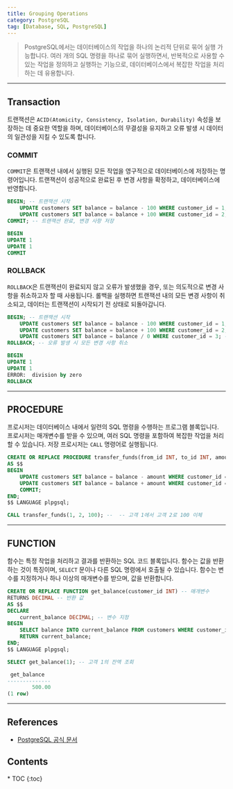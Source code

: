 ```yaml
---
title: Grouping Operations
category: PostgreSQL
tag: [Database, SQL, PostgreSQL]
---
```


> PostgreSQL에서는 데이터베이스의 작업을 하나의 논리적 단위로 묶어 실행 가능합니다. 여러 개의 SQL 명령을 하나로 묶어 실행하면서, 반복적으로 사용할 수 있는 작업을 정의하고 실행하는 기능으로, 데이터베이스에서 복잡한 작업을 처리하는 데 유용합니다.

---

## Transaction

트랜잭션은 `ACID(Atomicity, Consistency, Isolation, Durability)` 속성을 보장하는 데 중요한 역할을 하며, 데이터베이스의 무결성을 유지하고 오류 발생 시 데이터의 일관성을 지킬 수 있도록 합니다.

### COMMIT

`COMMIT`은 트랜잭션 내에서 실행된 모든 작업을 영구적으로 데이터베이스에 저장하는 명령어입니다. 트랜잭션이 성공적으로 완료된 후 변경 사항을 확정하고, 데이터베이스에 반영합니다.

```sql
BEGIN; -- 트랜잭션 시작
    UPDATE customers SET balance = balance - 100 WHERE customer_id = 1;
    UPDATE customers SET balance = balance + 100 WHERE customer_id = 2;
COMMIT; -- 트랜잭션 완료, 변경 사항 저장
```

```sql
BEGIN
UPDATE 1
UPDATE 1
COMMIT
```

### ROLLBACK

`ROLLBACK`은 트랜잭션이 완료되지 않고 오류가 발생했을 경우, 또는 의도적으로 변경 사항을 취소하고자 할 때 사용됩니다. 롤백을 실행하면 트랜잭션 내의 모든 변경 사항이 취소되고, 데이터는 트랜잭션이 시작되기 전 상태로 되돌아갑니다.

```sql
BEGIN; -- 트랜잭션 시작
    UPDATE customers SET balance = balance - 100 WHERE customer_id = 1;
    UPDATE customers SET balance = balance + 100 WHERE customer_id = 2;
    UPDATE customers SET balance = balance / 0 WHERE customer_id = 3; -- 오류 발생
ROLLBACK; -- 오류 발생 시 모든 변경 사항 취소
```

```sql
BEGIN
UPDATE 1
UPDATE 1
ERROR:  division by zero
ROLLBACK
```

---

## PROCEDURE

프로시저는 데이터베이스 내에서 일련의 SQL 명령을 수행하는 프로그램 블록입니다. 프로시저는 매개변수를 받을 수 있으며, 여러 SQL 명령을 포함하여 복잡한 작업을 처리할 수 있습니다. 저장 프로시저는 `CALL` 명령어로 실행됩니다.

```sql
CREATE OR REPLACE PROCEDURE transfer_funds(from_id INT, to_id INT, amount DECIMAL) -- 매개변수
AS $$
BEGIN
    UPDATE customers SET balance = balance - amount WHERE customer_id = from_id;
    UPDATE customers SET balance = balance + amount WHERE customer_id = to_id;
    COMMIT;
END;
$$ LANGUAGE plpgsql;

CALL transfer_funds(1, 2, 100); --  -- 고객 1에서 고객 2로 100 이체
```

---

## FUNCTION

함수는 특정 작업을 처리하고 결과를 반환하는 SQL 코드 블록입니다. 함수는 값을 반환하는 것이 특징이며, `SELECT` 문이나 다른 SQL 명령에서 호출될 수 있습니다. 함수는 변수를 지정하거나 하나 이상의 매개변수를 받으며, 값을 반환합니다.

```sql
CREATE OR REPLACE FUNCTION get_balance(customer_id INT) -- 매개변수
RETURNS DECIMAL -- 반환 값
AS $$
DECLARE
    current_balance DECIMAL; -- 변수 지정
BEGIN
    SELECT balance INTO current_balance FROM customers WHERE customer_id = customer_id;
    RETURN current_balance;
END;
$$ LANGUAGE plpgsql;

SELECT get_balance(1); -- 고객 1의 잔액 조회
```

```sql
 get_balance
--------------
        500.00
(1 row)
```

---

## References

- [PostgreSQL 공식 문서](https://www.postgresql.org/docs/current/)

<nav class="post-toc" markdown="1">
  <h2>Contents</h2>
* TOC
{:toc}
</nav>
